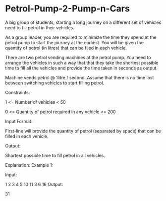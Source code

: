 # Petrol-Pump-2-Pump-n-Cars
A big group of students, starting a long journey on a different set of vehicles need to fill petrol in their vehicles.


As a group leader, you are required to minimize the time they spend at the petrol pump to start the journey at the earliest. You will be given the quantity of petrol (in litres) that can be filed in each vehicle. 

There are two petrol vending machines at the petrol pump. You need to arrange the vehicles in such a way that that they take the shortest possible time to fill all the vehicles and provide the time taken in seconds as output.

Machine vends petrol @ 1litre / second. Assume that there is no time lost between switching vehicles to start filling petrol.


Constraints:

1 <= Number of vehicles < 50

0 <= Quantity of petrol required in any vehicle <= 200


Input Format:

First-line will provide the quantity of petrol (separated by space) that can be filled in each vehicle.


Output:

Shortest possible time to fill petrol in all vehicles.


Explanation:
Example 1:

Input:

1 2 3 4 5 10 11 3 6 16
Output:

31

